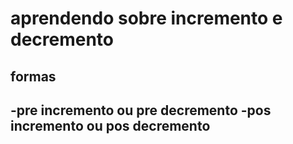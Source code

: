 # aprendendo sobre incremento e decremento
## formas

-pre incremento ou pre decremento
-pos incremento ou pos decremento
-